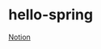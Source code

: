 # hello-spring
[Notion](https://gigantic-cemetery-daa.notion.site/Spring-Boot-948bccde17814b118baafdf1153de56a)
